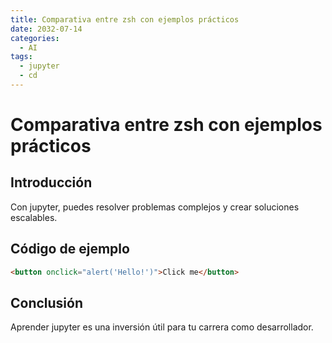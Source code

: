 ```yaml
---
title: Comparativa entre zsh con ejemplos prácticos
date: 2032-07-14
categories:
  - AI
tags:
  - jupyter
  - cd
---
```


# Comparativa entre zsh con ejemplos prácticos

## Introducción

Con jupyter, puedes resolver problemas complejos y crear soluciones escalables.

## Código de ejemplo

```html
<button onclick="alert('Hello!')">Click me</button>
```

## Conclusión

Aprender jupyter es una inversión útil para tu carrera como desarrollador.
